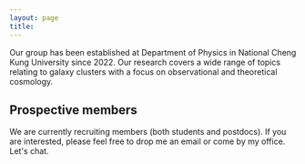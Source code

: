 ```yaml
---
layout: page
title:
---
```


Our group has been established at Department of Physics in National Cheng Kung University since 2022. 
Our research covers a wide range of topics relating to galaxy clusters with a focus on observational and theoretical cosmology.

## Prospective members

We are currently recruiting members (both students and postdocs). If you are interested, please feel free to drop me an email or come by my office. Let's chat.
